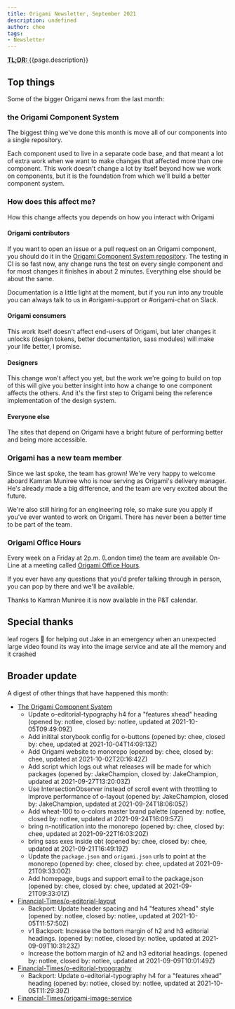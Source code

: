 ```yaml
---
title: Origami Newsletter, September 2021
description: undefined
author: chee
tags:
- Newsletter
---
```


<abbr title="Too long; didn't read">
<strong>
TL;DR:
</strong>
</abbr> {{page.description}}

## Top things

Some of the bigger Origami news from the last month:


### the Origami Component System

The biggest thing we've done this month is move all of our components into a single repository.

Each component used to live in a separate code base, and that meant a lot of extra work when we want to make changes that affected more than one component. This work doesn't change a lot by itself beyond how we work on components, but it is the foundation from which we'll build a better component system.

### How does this affect me?

How this change affects you depends on how you interact with Origami

#### Origami contributors

If you want to open an issue or a pull request on an Origami component, you should do it in the [Origami Component System repository](https://github.com/Financial-Times/origami). The testing in CI is so fast now, any change runs the test on every single component and for most changes it finishes in about 2 minutes. Everything else should be about the same.

Documentation is a little light at the moment, but if you run into any trouble you can always talk to us in #origami-support or #origami-chat on Slack.

#### Origami consumers

This work itself doesn't affect end-users of Origami, but later changes it unlocks (design tokens, better documentation, sass modules) will make your life better, I promise.

#### Designers

This change won't affect you yet, but the work we're going to build on top of this will give you better insight into how a change to one component affects the others. And it's the first step to Origami being the reference implementation of the design system.

#### Everyone else

The sites that depend on Origami have a bright future of performing better and being more accessible.


### Origami has a new team member

Since we last spoke, the team has grown! We're very happy to welcome aboard Kamran Muniree who is now serving as Origami's delivery manager. He's already made a big difference, and the team are very excited about the future.

We're also still hiring for an engineering role, so make sure you apply if you've ever wanted to work on Origami. There has never been a better time to be part of the team.


### Origami Office Hours

Every week on a Friday at 2p.m. (London time) the team are available On-Line at a meeting called [Origami Office Hours](https://calendar.google.com/event?action=TEMPLATE&tmeid=MWVzZDgzMmhtcXZhYTVvNmlyZXZyNm5tNjdfMjAyMTEwMDhUMTMwMDAwWiBjaGVlLnJhYmJpdHNAZnQuY29t&tmsrc=chee.rabbits%40ft.com&scp=ALL).

If you ever have any questions that you'd prefer talking through in person, you can pop by there and we'll be available.

Thanks to Kamran Muniree it is now available in the P&T calendar.


## Special thanks

leaf rogers 🍃 for helping out Jake in an emergency when an unexpected large video found its way into the image service and ate all the memory and it crashed

## Broader update

A digest of other things that have happened this month:

- [The Origami Component System](https://github.com/Financial-Times/origami)
  - Update o-editorial-typography h4 for a "features xhead" heading (opened by: notlee, closed by: notlee, updated at 2021-10-05T09:49:09Z)
  - Add initital storybook config for o-buttons (opened by: chee, closed by: chee, updated at 2021-10-04T14:09:13Z)
  - Add Origami website to monorepo (opened by: chee, closed by: chee, updated at 2021-10-02T20:16:42Z)
  - Add script which logs out what releases will be made for which packages (opened by: JakeChampion, closed by: JakeChampion, updated at 2021-09-27T13:20:03Z)
  - Use IntersectionObserver instead of scroll event with throttling to improve performance of o-layout (opened by: JakeChampion, closed by: JakeChampion, updated at 2021-09-24T18:06:05Z)
  - Add wheat-100 to o-colors master brand palette (opened by: notlee, closed by: notlee, updated at 2021-09-24T16:09:57Z)
  - bring n-notification into the monorepo (opened by: chee, closed by: chee, updated at 2021-09-22T16:03:20Z)
  - bring sass exes inside obt (opened by: chee, closed by: chee, updated at 2021-09-21T16:49:19Z)
  - Update the `package.json` and `origami.json` urls to point at the monorepo (opened by: chee, closed by: chee, updated at 2021-09-21T09:33:00Z)
  - Add homepage, bugs and support email to the package.json (opened by: chee, closed by: chee, updated at 2021-09-21T09:33:01Z)
- [Financial-Times/o-editorial-layout](https://github.com/Financial-Times/o-editorial-layout)
   - Backport: Update header spacing and h4 "features xhead" style (opened by: notlee, closed by: notlee, updated at 2021-10-05T11:57:50Z)
   - v1 Backport: Increase the bottom margin of h2 and h3 editorial headings. (opened by: notlee, closed by: notlee, updated at 2021-09-09T10:31:23Z)
   - Increase the bottom margin of h2 and h3 editorial headings. (opened by: notlee, closed by: notlee, updated at 2021-09-09T10:01:49Z)
- [Financial-Times/o-editorial-typography](https://github.com/Financial-Times/o-editorial-typography)
   - Backport: Update o-editorial-typography h4 for a "features xhead" heading (opened by: notlee, closed by: notlee, updated at 2021-10-05T11:29:39Z)
- [Financial-Times/origami-image-service](https://github.com/Financial-Times/origami-image-service)

